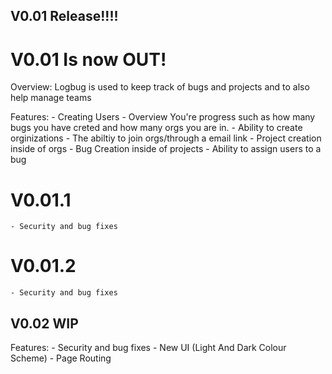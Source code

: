 ## V0.01 Release!!!! 

# V0.01 Is now OUT!

Overview:
    Logbug is used to keep track of bugs and projects and to also help manage teams

Features:
    - Creating Users
    - Overview You're progress such as how many bugs you have creted and how many orgs you are in.
    - Ability to create orginizations
    - The abiltiy to join orgs/through a email link
    - Project creation inside of orgs
    - Bug Creation inside of projects
    - Ability to assign users to a bug

# V0.01.1 
    - Security and bug fixes

# V0.01.2
    - Security and bug fixes

## V0.02 WIP

Features:
    - Security and bug fixes
    - New UI  (Light And Dark Colour Scheme)
    - Page Routing 
